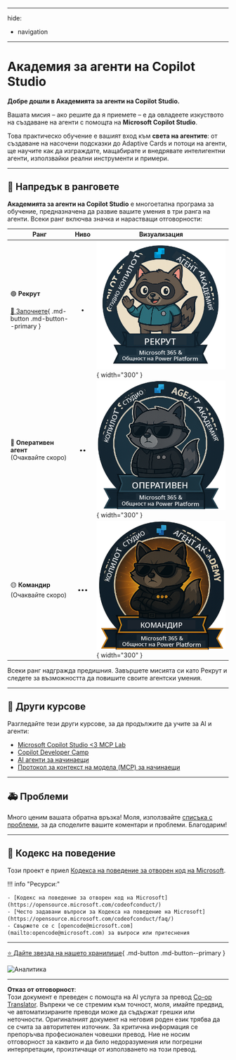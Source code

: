 <!--
CO_OP_TRANSLATOR_METADATA:
{
  "original_hash": "15e57e059ce7689d602d7853187235cd",
  "translation_date": "2025-10-20T22:41:00+00:00",
  "source_file": "docs/index.md",
  "language_code": "bg"
}
-->
---
hide:
- navigation
---

# Академия за агенти на Copilot Studio

**Добре дошли в Академията за агенти на Copilot Studio.**  

Вашата мисия – ако решите да я приемете – е да овладеете изкуството на създаване на агенти с помощта на **Microsoft Copilot Studio**.

Това практическо обучение е вашият вход към **света на агентите**: от създаване на насочени подсказки до Adaptive Cards и потоци на агенти, ще научите как да изграждате, мащабирате и внедрявате интелигентни агенти, използвайки реални инструменти и примери.

---

## 🏅 Напредък в ранговете

**Академията за агенти на Copilot Studio** е многоетапна програма за обучение, предназначена да развие вашите умения в три ранга на агенти. Всеки ранг включва значка и нарастващи отговорности:

| Ранг             | Ниво | Визуализация |
|------------------|:-----:|--------------|
| 🟢 **Рекрут**</br></br>[🚀 Започнете](https://aka.ms/agent-academy-recruit){ .md-button .md-button--primary }     | •     | ![Значка за Рекрут](../../../translated_images/mcs-agent-academy-recruit-badge.ae42fcac011188229cda7c92da096df498ae9d647b2f66c6edf16befbbcbb339.bg.png){ width="300" }     |
| 🔵 **Оперативен агент**</br>(Очаквайте скоро)   | ••    | ![Значка за Оперативен агент](../../../translated_images/mcs-agent-academy-operative-badge.1366e342a9b895d01f94429b640bca24ed169dbcb9dc099ba149b92825c7a0ac.bg.png){ width="300" } |
| 🟡 **Командир**</br>(Очаквайте скоро)    | •••   | ![Значка за Командир](../../../translated_images/mcs-agent-academy-commander-badge.a62ed6b9c3c9bf697286fbfd692b3dddc69a95d0d519b8776667a7bd50e2a183.bg.png){ width="300" } |

Всеки ранг надгражда предишния. Завършете мисията си като Рекрут и следете за възможността да повишите своите агентски умения.

---

## 🎒 Други курсове

Разгледайте тези други курсове, за да продължите да учите за AI и агенти:

- [Microsoft Copilot Studio <3 MCP Lab](https://aka.ms/mcsmcplab)
- [Copilot Developer Camp](https://microsoft.github.io/copilot-camp/)
- [AI агенти за начинаещи](https://microsoft.github.io/ai-agents-for-beginners/)
- [Протокол за контекст на модела (MCP) за начинаещи](https://github.com/microsoft/mcp-for-beginners)

---

## 🚑 Проблеми

Много ценим вашата обратна връзка! Моля, използвайте [списъка с проблеми](https://github.com/microsoft/agent-academy/issues), за да споделите вашите коментари и проблеми. Благодарим!

---

## 📜 Кодекс на поведение

Този проект е приел [Кодекса на поведение за отворен код на Microsoft](https://opensource.microsoft.com/codeofconduct/).

!!! info "Ресурси:"

    - [Кодекс на поведение за отворен код на Microsoft](https://opensource.microsoft.com/codeofconduct/)
    - [Често задавани въпроси за Кодекса на поведение на Microsoft](https://opensource.microsoft.com/codeofconduct/faq/)
    - Свържете се с [opencode@microsoft.com](mailto:opencode@microsoft.com) за въпроси или притеснения

---

[⭐️ Дайте звезда на нашето хранилище](https://github.com/microsoft/agent-academy){ .md-button .md-button--primary }

<!-- markdownlint-disable-next-line MD033 -->
<img src="https://m365-visitor-stats.azurewebsites.net/agent-academy/index" alt="Аналитика" />

---

**Отказ от отговорност**:  
Този документ е преведен с помощта на AI услуга за превод [Co-op Translator](https://github.com/Azure/co-op-translator). Въпреки че се стремим към точност, моля, имайте предвид, че автоматизираните преводи може да съдържат грешки или неточности. Оригиналният документ на неговия роден език трябва да се счита за авторитетен източник. За критична информация се препоръчва професионален човешки превод. Ние не носим отговорност за каквито и да било недоразумения или погрешни интерпретации, произтичащи от използването на този превод.